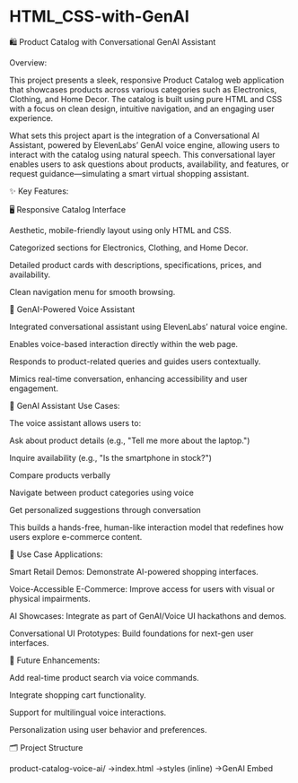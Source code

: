# HTML_CSS-with-GenAI
🛍️ Product Catalog with Conversational GenAI Assistant

Overview:

This project presents a sleek, responsive Product Catalog web application that showcases products across various categories such as Electronics, Clothing, and Home Decor. The catalog is built using pure HTML and CSS with a focus on clean design, intuitive navigation, and an engaging user experience.

What sets this project apart is the integration of a Conversational AI Assistant, powered by ElevenLabs’ GenAI voice engine, allowing users to interact with the catalog using natural speech. This conversational layer enables users to ask questions about products, availability, and features, or request guidance—simulating a smart virtual shopping assistant.

✨ Key Features:

🖥️ Responsive Catalog Interface

Aesthetic, mobile-friendly layout using only HTML and CSS.

Categorized sections for Electronics, Clothing, and Home Decor.

Detailed product cards with descriptions, specifications, prices, and availability.

Clean navigation menu for smooth browsing.

🧠 GenAI-Powered Voice Assistant

Integrated conversational assistant using ElevenLabs’ natural voice engine.

Enables voice-based interaction directly within the web page.

Responds to product-related queries and guides users contextually.

Mimics real-time conversation, enhancing accessibility and user engagement.

🤖 GenAI Assistant Use Cases:

The voice assistant allows users to:

Ask about product details (e.g., "Tell me more about the laptop.")

Inquire availability (e.g., "Is the smartphone in stock?")

Compare products verbally

Navigate between product categories using voice

Get personalized suggestions through conversation

This builds a hands-free, human-like interaction model that redefines how users explore e-commerce content.

🎯 Use Case Applications:

Smart Retail Demos: Demonstrate AI-powered shopping interfaces.

Voice-Accessible E-Commerce: Improve access for users with visual or physical impairments.

AI Showcases: Integrate as part of GenAI/Voice UI hackathons and demos.

Conversational UI Prototypes: Build foundations for next-gen user interfaces.

📌 Future Enhancements:

Add real-time product search via voice commands.

Integrate shopping cart functionality.

Support for multilingual voice interactions.

Personalization using user behavior and preferences.

🗂️ Project Structure

product-catalog-voice-ai/
->index.html
->styles (inline)
->GenAI Embed
